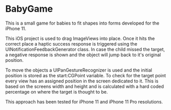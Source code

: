 # BabyGame
This is a small game for babies to fit shapes into forms developed for the iPhone 11.

This iOS project is used to drag ImageViews into place. Once it hits the correct place a haptic success response is triggered using the UINotificationFeedbackGenerator class. In case the child missed the target, a negative response is shown and the object will jump back to it's original position.

To move the objects a UIPanGestureRecognizer is used and the initial position is stored as the start:CGPoint variable. To check for the target point every view has an assigned position in the screen dedicated to it. This is based on the screens width and height and is calculated with a hard coded percentage on where the target is thought to be.

This approach has been tested for iPhone 11 and iPhone 11 Pro resolutions.
